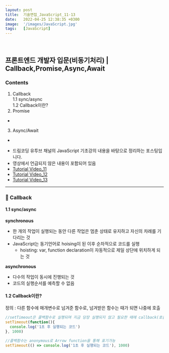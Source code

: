 ```yaml
---
layout: post
title:  기술면접_JavaScript_11-13
date:   2022-04-25 12:38:35 +0300
image:  '/images/JavaScript.jpg'
tags:   [JavaScript]
---
```

<br/>

## 프론트엔드 개발자 입문(비동기처리) | Callback,Promise,Async,Await<br/>

### Contents <br/>
1. Callback<br/>
  1.1 sync/async<br/>
  1.2 Callback이란?<br/>
2. Promise<br/>
  -
3. Async/Await<br/>
  -

* 드림코딩 유투브 채널의 JavaScript 기초강의 내용을 바탕으로 정리하는 포스팅입니다. <br/>
* 영상에서 언급되지 않은 내용이 포함되어 있음<br/>
* [Tutorial Video_11](https://www.youtube.com/watch?v=s1vpVCrT8f4&list=PLv2d7VI9OotTVOL4QmPfvJWPJvkmv6h-2&index=11)<br/>
* [Tutorial Video_12](https://www.youtube.com/watch?v=JB_yU6Oe2eE&list=PLv2d7VI9OotTVOL4QmPfvJWPJvkmv6h-2&index=12)<br/>
* [Tutorial Video_13](https://www.youtube.com/watch?v=aoQSOZfz3vQ&list=PLv2d7VI9OotTVOL4QmPfvJWPJvkmv6h-2&index=13)<br/>

___

### :bell: Callback<br/>
#### 1.1 sync/async<br/>

**synchronous**<br/>
  - 한 개의 작업이 실행되는 동안 다른 작업은 멈춘 상태로 유지하고 자신의 차례를 기다리는 것<br/>
  - JavaScript는 동기언어로 hoising이 된 이후 순차적으로 코드를 실행<br/>
    * hoisting: var, function declaration이 자동적으로 제일 상단에 위치하게 되는 것<br/>

**asynchronous**<br/>
  - 다수의 작업이 동시에 진행되는 것<br/>
  - 코드의 실행순서를 예측할 수 없음<br/>


#### 1.2 Callback이란?<br/>
  정의 : 다른 함수에 매개변수로 넘겨준 함수로, 넘겨받은 함수는 때가 되면 나중에 호출<br/>
  ```javascript
  //setTimeout은 콜백함수로 실행되며 지금 당장 실행되지 않고 필요한 때에 callback(호출)하여 사용
  setTimeout(function(){
    console.log('1초 후 실행되는 코드')
  }, 1000) 

  //콜백함수는 anonymous로 Arrow function을 통해 표기가능
  setTimeout(() => console.log('1초 후 실행되는 코드'), 1000)
  ```
  


